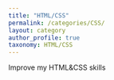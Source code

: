 ```yaml
---
title: "HTML/CSS"
permalink: /categories/CSS/
layout: category
author_profile: true
taxonomy: HTML/CSS
---
```


Improve my HTML&CSS skills